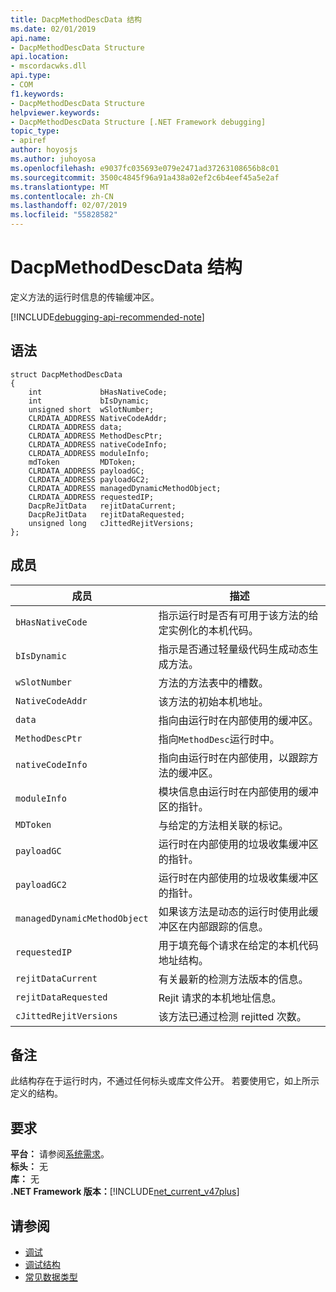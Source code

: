 ```yaml
---
title: DacpMethodDescData 结构
ms.date: 02/01/2019
api.name:
- DacpMethodDescData Structure
api.location:
- mscordacwks.dll
api.type:
- COM
f1.keywords:
- DacpMethodDescData Structure
helpviewer.keywords:
- DacpMethodDescData Structure [.NET Framework debugging]
topic_type:
- apiref
author: hoyosjs
ms.author: juhoyosa
ms.openlocfilehash: e9037fc035693e079e2471ad37263108656b8c01
ms.sourcegitcommit: 3500c4845f96a91a438a02ef2c6b4eef45a5e2af
ms.translationtype: MT
ms.contentlocale: zh-CN
ms.lasthandoff: 02/07/2019
ms.locfileid: "55828582"
---
```

# <a name="dacpmethoddescdata-structure"></a>DacpMethodDescData 结构

定义方法的运行时信息的传输缓冲区。

[!INCLUDE[debugging-api-recommended-note](../../../../includes/debugging-api-recommended-note.md)]

## <a name="syntax"></a>语法

```
struct DacpMethodDescData
{
    int             bHasNativeCode;
    int             bIsDynamic;
    unsigned short  wSlotNumber;
    CLRDATA_ADDRESS NativeCodeAddr;
    CLRDATA_ADDRESS data;
    CLRDATA_ADDRESS MethodDescPtr;
    CLRDATA_ADDRESS nativeCodeInfo;
    CLRDATA_ADDRESS moduleInfo;
    mdToken         MDToken;
    CLRDATA_ADDRESS payloadGC;
    CLRDATA_ADDRESS payloadGC2;
    CLRDATA_ADDRESS managedDynamicMethodObject;
    CLRDATA_ADDRESS requestedIP;
    DacpReJitData   rejitDataCurrent;
    DacpReJitData   rejitDataRequested;
    unsigned long   cJittedRejitVersions;
};
```

## <a name="members"></a>成员

| 成员                       | 描述                                                                                     |
| ---------------------------- | ----------------------------------------------------------------------------------------------- |
| `bHasNativeCode`             | 指示运行时是否有可用于该方法的给定实例化的本机代码。 |
| `bIsDynamic`                 | 指示是否通过轻量级代码生成动态生成方法。           |
| `wSlotNumber`                | 方法的方法表中的槽数。                                                   |
| `NativeCodeAddr`             | 该方法的初始本机地址。                                                            |
| `data`                       | 指向由运行时在内部使用的缓冲区。                                             |
| `MethodDescPtr`              | 指向`MethodDesc`运行时中。                                                     |
| `nativeCodeInfo`             | 指向由运行时在内部使用，以跟踪方法的缓冲区。                            |
| `moduleInfo`                 | 模块信息由运行时在内部使用的缓冲区的指针。                      |
| `MDToken`                    | 与给定的方法相关联的标记。                                                         |
| `payloadGC`                  | 运行时在内部使用的垃圾收集缓冲区的指针。                          |
| `payloadGC2`                 | 运行时在内部使用的垃圾收集缓冲区的指针。                          |
| `managedDynamicMethodObject` | 如果该方法是动态的运行时使用此缓冲区在内部跟踪的信息。     |
| `requestedIP`                | 用于填充每个请求在给定的本机代码地址结构。                    |
| `rejitDataCurrent`           | 有关最新的检测方法版本的信息。                                   |
| `rejitDataRequested`         | Rejit 请求的本机地址信息。                                             |
| `cJittedRejitVersions`       | 该方法已通过检测 rejitted 次数。                           |


## <a name="remarks"></a>备注

此结构存在于运行时内，不通过任何标头或库文件公开。 若要使用它，如上所示定义的结构。

## <a name="requirements"></a>要求
**平台：** 请参阅[系统需求](../../../../docs/framework/get-started/system-requirements.md)。  
**标头：** 无  
**库：** 无  
**.NET Framework 版本：**[!INCLUDE[net_current_v47plus](../../../../includes/net-current-v47plus.md)]  

## <a name="see-also"></a>请参阅
- [调试](../../../../docs/framework/unmanaged-api/debugging/index.md)
- [调试结构](../../../../docs/framework/unmanaged-api/debugging/debugging-structures.md)
- [常见数据类型](../../../../docs/framework/unmanaged-api/common-data-types-unmanaged-api-reference.md)
